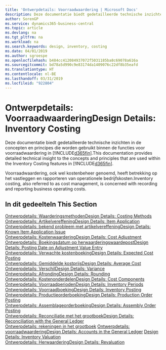 ```yaml
---
title: 'Ontwerpdetails: Voorraadwaardering | Microsoft Docs'
description: Deze documentatie biedt gedetailleerde technische inzichten in de concepten en principes die worden gebruikt binnen de functies voor voorraadwaardering in Business Central.
author: SorenGP
ms.service: dynamics365-business-central
ms.topic: article
ms.devlang: na
ms.tgt_pltfrm: na
ms.workload: na
ms.search.keywords: design, inventory, costing
ms.date: 04/01/2019
ms.author: sgroespe
ms.openlocfilehash: b484cc412084937072f5031185ba8c69078a616a
ms.sourcegitcommit: bd78a5d990c9e83174da1409076c22df8b35eafd
ms.translationtype: HT
ms.contentlocale: nl-BE
ms.lasthandoff: 03/31/2019
ms.locfileid: "922804"
---
```

# <a name="design-details-inventory-costing"></a><span data-ttu-id="99dc8-103">Ontwerpdetails: Voorraadwaardering</span><span class="sxs-lookup"><span data-stu-id="99dc8-103">Design Details: Inventory Costing</span></span>
<span data-ttu-id="99dc8-104">Deze documentatie biedt gedetailleerde technische inzichten in de concepten en principes die worden gebruikt binnen de functies voor voorraadwaardering in [!INCLUDE[d365fin](includes/d365fin_md.md)].</span><span class="sxs-lookup"><span data-stu-id="99dc8-104">This documentation provides detailed technical insight to the concepts and principles that are used within the Inventory Costing features in [!INCLUDE[d365fin](includes/d365fin_md.md)].</span></span>  

<span data-ttu-id="99dc8-105">Voorraadwaardering, ook wel kostenbeheer genoemd, heeft betrekking op het vastleggen en rapporteren van operationele bedrijfskosten.</span><span class="sxs-lookup"><span data-stu-id="99dc8-105">Inventory costing, also referred to as cost management, is concerned with recording and reporting business operating costs.</span></span>  

## <a name="in-this-section"></a><span data-ttu-id="99dc8-106">In dit gedeelte</span><span class="sxs-lookup"><span data-stu-id="99dc8-106">In This Section</span></span>  
[<span data-ttu-id="99dc8-107">Ontwerpdetails: Waarderingsmethoden</span><span class="sxs-lookup"><span data-stu-id="99dc8-107">Design Details: Costing Methods</span></span>](design-details-costing-methods.md)  
[<span data-ttu-id="99dc8-108">Ontwerpdetails: Artikelvereffening</span><span class="sxs-lookup"><span data-stu-id="99dc8-108">Design Details: Item Application</span></span>](design-details-item-application.md)  
[<span data-ttu-id="99dc8-109">Ontwerpdetails: bekend probleem met artikelvereffening</span><span class="sxs-lookup"><span data-stu-id="99dc8-109">Design Details: Known Item Application Issue</span></span>](design-details-inventory-zero-level-open-item-ledger-entries.md)  
[<span data-ttu-id="99dc8-110">Ontwerpdetails: Kostenwaardering</span><span class="sxs-lookup"><span data-stu-id="99dc8-110">Design Details: Cost Adjustment</span></span>](design-details-cost-adjustment.md)  
[<span data-ttu-id="99dc8-111">Ontwerpdetails: Boekingsdatum op herwaarderingswaardepost</span><span class="sxs-lookup"><span data-stu-id="99dc8-111">Design Details: Posting Date on Adjustment Value Entry</span></span>](design-details-inventory-adjustment-value-entry-posting-date.md)  
[<span data-ttu-id="99dc8-112">Ontwerpdetails: Verwachte kostenboeking</span><span class="sxs-lookup"><span data-stu-id="99dc8-112">Design Details: Expected Cost Posting</span></span>](design-details-expected-cost-posting.md)  
[<span data-ttu-id="99dc8-113">Ontwerpdetails: Gemiddelde kostprijs</span><span class="sxs-lookup"><span data-stu-id="99dc8-113">Design Details: Average Cost</span></span>](design-details-average-cost.md)  
[<span data-ttu-id="99dc8-114">Ontwerpdetails: Verschil</span><span class="sxs-lookup"><span data-stu-id="99dc8-114">Design Details: Variance</span></span>](design-details-variance.md)  
[<span data-ttu-id="99dc8-115">Ontwerpdetails: Afronding</span><span class="sxs-lookup"><span data-stu-id="99dc8-115">Design Details: Rounding</span></span>](design-details-rounding.md)  
[<span data-ttu-id="99dc8-116">Ontwerpdetails: Kostenonderdelen</span><span class="sxs-lookup"><span data-stu-id="99dc8-116">Design Details: Cost Components</span></span>](design-details-cost-components.md)  
[<span data-ttu-id="99dc8-117">Ontwerpdetails: Voorraadperioden</span><span class="sxs-lookup"><span data-stu-id="99dc8-117">Design Details: Inventory Periods</span></span>](design-details-inventory-periods.md)  
[<span data-ttu-id="99dc8-118">Ontwerpdetails: Voorraadboeking</span><span class="sxs-lookup"><span data-stu-id="99dc8-118">Design Details: Inventory Posting</span></span>](design-details-inventory-posting.md)  
[<span data-ttu-id="99dc8-119">Ontwerpdetails: Productieorderboeking</span><span class="sxs-lookup"><span data-stu-id="99dc8-119">Design Details: Production Order Posting</span></span>](design-details-production-order-posting.md)  
[<span data-ttu-id="99dc8-120">Ontwerpdetails: Assemblageorderboeking</span><span class="sxs-lookup"><span data-stu-id="99dc8-120">Design Details: Assembly Order Posting</span></span>](design-details-assembly-order-posting.md)  
[<span data-ttu-id="99dc8-121">Ontwerpdetails: Reconciliatie met het grootboek</span><span class="sxs-lookup"><span data-stu-id="99dc8-121">Design Details: Reconciliation with the General Ledger</span></span>](design-details-reconciliation-with-the-general-ledger.md)  
<span data-ttu-id="99dc8-122">[Ontwerpdetails: rekeningen in het grootboek](design-details-accounts-in-the-general-ledger.md)
[Ontwerpdetails: voorraadwaardering](design-details-inventory-valuation.md)</span><span class="sxs-lookup"><span data-stu-id="99dc8-122">[Design Details: Accounts in the General Ledger](design-details-accounts-in-the-general-ledger.md)
[Design Details: Inventory Valuation](design-details-inventory-valuation.md)</span></span>  
[<span data-ttu-id="99dc8-123">Ontwerpdetails: Herwaardering</span><span class="sxs-lookup"><span data-stu-id="99dc8-123">Design Details: Revaluation</span></span>](design-details-revaluation.md)
